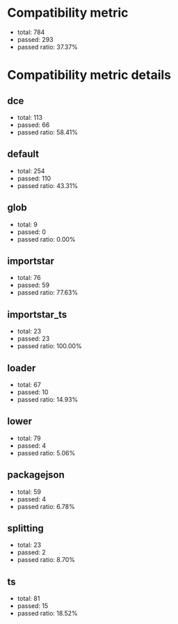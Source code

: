 # Compatibility metric
- total: 784
- passed: 293
- passed ratio: 37.37%
# Compatibility metric details
## dce
- total: 113
- passed: 66
- passed ratio: 58.41%
## default
- total: 254
- passed: 110
- passed ratio: 43.31%
## glob
- total: 9
- passed: 0
- passed ratio: 0.00%
## importstar
- total: 76
- passed: 59
- passed ratio: 77.63%
## importstar_ts
- total: 23
- passed: 23
- passed ratio: 100.00%
## loader
- total: 67
- passed: 10
- passed ratio: 14.93%
## lower
- total: 79
- passed: 4
- passed ratio: 5.06%
## packagejson
- total: 59
- passed: 4
- passed ratio: 6.78%
## splitting
- total: 23
- passed: 2
- passed ratio: 8.70%
## ts
- total: 81
- passed: 15
- passed ratio: 18.52%
